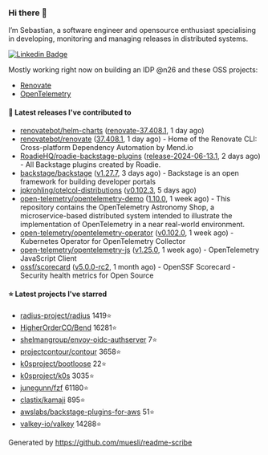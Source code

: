 ### Hi there 👋

I’m Sebastian, a software engineer and opensource enthusiast specialising in developing, monitoring and managing releases in distributed systems.    

[![Linkedin Badge](https://img.shields.io/badge/-LinkedIn-blue?style=flat&logo=Linkedin&logoColor=white&link=https://www.linkedin.com/in/sebastian-poxhofer/)](https://www.linkedin.com/in/sebastian-poxhofer/)

Mostly working right now on building an IDP @n26 and these OSS projects:
- [Renovate](https://github.com/renovatebot/renovate)
- [OpenTelemetry](https://github.com/open-telemetry)



#### 🚀 Latest releases I've contributed to

- [renovatebot/helm-charts](https://github.com/renovatebot/helm-charts) ([renovate-37.408.1](https://github.com/renovatebot/helm-charts/releases/tag/renovate-37.408.1), 1 day ago)
- [renovatebot/renovate](https://github.com/renovatebot/renovate) ([37.408.1](https://github.com/renovatebot/renovate/releases/tag/37.408.1), 1 day ago) - Home of the Renovate CLI: Cross-platform Dependency Automation by Mend.io
- [RoadieHQ/roadie-backstage-plugins](https://github.com/RoadieHQ/roadie-backstage-plugins) ([release-2024-06-13.1](https://github.com/RoadieHQ/roadie-backstage-plugins/releases/tag/release-2024-06-13.1), 2 days ago) - All Backstage plugins created by Roadie.
- [backstage/backstage](https://github.com/backstage/backstage) ([v1.27.7](https://github.com/backstage/backstage/releases/tag/v1.27.7), 3 days ago) - Backstage is an open framework for building developer portals
- [jpkrohling/otelcol-distributions](https://github.com/jpkrohling/otelcol-distributions) ([v0.102.3](https://github.com/jpkrohling/otelcol-distributions/releases/tag/v0.102.3), 5 days ago)
- [open-telemetry/opentelemetry-demo](https://github.com/open-telemetry/opentelemetry-demo) ([1.10.0](https://github.com/open-telemetry/opentelemetry-demo/releases/tag/1.10.0), 1 week ago) - This repository contains the OpenTelemetry Astronomy Shop, a microservice-based distributed system intended to illustrate the implementation of OpenTelemetry in a near real-world environment.
- [open-telemetry/opentelemetry-operator](https://github.com/open-telemetry/opentelemetry-operator) ([v0.102.0](https://github.com/open-telemetry/opentelemetry-operator/releases/tag/v0.102.0), 1 week ago) - Kubernetes Operator for OpenTelemetry Collector
- [open-telemetry/opentelemetry-js](https://github.com/open-telemetry/opentelemetry-js) ([v1.25.0](https://github.com/open-telemetry/opentelemetry-js/releases/tag/v1.25.0), 1 week ago) - OpenTelemetry JavaScript Client
- [ossf/scorecard](https://github.com/ossf/scorecard) ([v5.0.0-rc2](https://github.com/ossf/scorecard/releases/tag/v5.0.0-rc2), 1 month ago) - OpenSSF Scorecard - Security health metrics for Open Source

#### ⭐ Latest projects I've starred

- [radius-project/radius](https://github.com/radius-project/radius) 1419⭐
- [HigherOrderCO/Bend](https://github.com/HigherOrderCO/Bend) 16281⭐
- [shelmangroup/envoy-oidc-authserver](https://github.com/shelmangroup/envoy-oidc-authserver) 7⭐
- [projectcontour/contour](https://github.com/projectcontour/contour) 3658⭐
- [k0sproject/bootloose](https://github.com/k0sproject/bootloose) 22⭐
- [k0sproject/k0s](https://github.com/k0sproject/k0s) 3035⭐
- [junegunn/fzf](https://github.com/junegunn/fzf) 61180⭐
- [clastix/kamaji](https://github.com/clastix/kamaji) 895⭐
- [awslabs/backstage-plugins-for-aws](https://github.com/awslabs/backstage-plugins-for-aws) 51⭐
- [valkey-io/valkey](https://github.com/valkey-io/valkey) 14288⭐



Generated by https://github.com/muesli/readme-scribe
